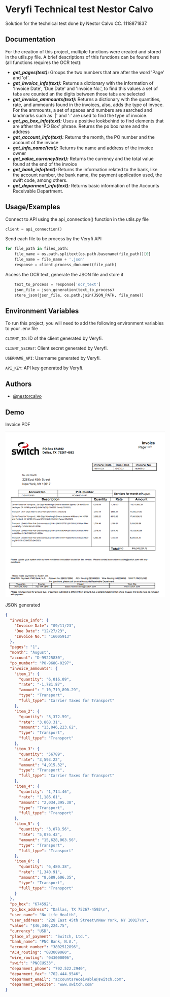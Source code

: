 
# Veryfi Technical test Nestor Calvo

Solution for the technical test done by Nestor Calvo CC. 1118871837.

## Documentation

For the creation of this project, multiple functions were created and stored in the utils.py file. A brief descriptions of this functions can be found here (all functions requires the OCR text):

- ***get_pages(text):*** Groups the two numbers that are after the word 'Page' and 'of'.
- ***get_invoice_info(text):*** Returns a dictionary with the information of 'Invoice Date', 'Due Date' and 'Invoice No.', to find this values a set of tabs are counted an the digits between those tabs are selected
- ***get_invoice_ammounts(text):*** Returns a dictionary with the quantities, rate, and ammounts found in the invoices, also, adds the type of invoce. For the ammounts, a set of spaces and numbers are searched and landmarks such as '|' and ':' are used to find the type of invoice.
- ***get_po_box_info(text):*** Uses a positive lookbehind to find elements that are afther the 'PO Box' phrase. Returns the po box name and the address
- ***get_account_info(text):*** Returns the month, the PO number and the account of the invoce
- ***get_info_name(text):*** Returns the name and address of the invoice owner
- ***get_value_currency(text):*** Returns the currency and the total value found at the end of the invoice
- ***get_bank_info(text):*** Returns the information related to the bank, like the account number, the bank name, the payment application used, the swift code, among others. 
- ***get_deparment_info(text):*** Returns basic information of the Accounts Receivable Department.

## Usage/Examples
Connect to API using the api_connection() function in the utils.py file
```python
client = api_connection()
```
Send each file to be process by the Veryfi API
```python
for file_path in files_path:
    file_name = os.path.splitext(os.path.basename(file_path))[0]
    file_name = file_name + '.json'
    response = client.process_document(file_path) 
```
Access the OCR text, generate the JSON file and store it
```python
    text_to_process = response['ocr_text']
    json_file = json_generation(text_to_process)
    store_json(json_file, os.path.join(JSON_PATH, file_name))
```


## Environment Variables

To run this project, you will need to add the following environment variables to your .env file

`CLIENT_ID`: ID of the client generated by Veryfi.

`CLIENT_SECRET`: Client secret generated by Veryfi.

`USERNAME_API`: Username generated by Veryfi.

`API_KEY`: API key generated by Veryfi.


## Authors

- [@nestorcalvo](https://www.github.com/nestorcalvo)


## Demo


Invoice PDF

![](https://github.com/nestorcalvo/Verify_technical_test/blob/main/images/Screenshot_2.png)

JSON generated

```json
{
  "invoice_info": {
    "Invoice Date": "09/11/23",
    "Due Date": "12/27/23",
    "Invoice No.": "16005913"
  },
  "pages": "1",
  "month": "August",
  "account": "D-99225830",
  "po_number": "PO-968G-0297",
  "invoice_ammounts": {
    "item_1": {
      "quantity": "6,016.09",
      "rate": "-1,781.87",
      "amount": "-10,719,890.29",
      "type": "Transport",
      "full_type": "Carrier Taxes for Transport"
    },
    "item_2": {
      "quantity": "3,372.59",
      "rate": "3,868.31",
      "amount": "13,046,223.62",
      "type": "Transport",
      "full_type": "Transport"
    },
    "item_3": {
      "quantity": "56789",
      "rate": "3,593.22",
      "amount": "4,915.32",
      "type": "Transport",
      "full_type": "Carrier Taxes for Transport"
    },
    "item_4": {
      "quantity": "1,714.46",
      "rate": "1,186.61",
      "amount": "2,034,395.38",
      "type": "Transport",
      "full_type": "Transport"
    },
    "item_5": {
      "quantity": "3,078.56",
      "rate": "5,076.42",
      "amount": "15,628,063.56",
      "type": "Transport",
      "full_type": "Transport"
    },
    "item_6": {
      "quantity": "6,480.38",
      "rate": "1,340.91",
      "amount": "8,689,606.35",
      "type": "Transport",
      "full_type": "Transport"
    }
  },
  "po_box": "674592",
  "po_box_address": "Dallas, TX 75267-4592\n",
  "user_name": "Nu Life Health",
  "user_address": "228 East 45th Street\nNew York, NY 10017\n",
  "value": "$46,340,224.75",
  "currency": "USD",
  "place_of_payment": "Switch, Ltd.",
  "bank_name": "PNC Bank, N.A.",
  "account_number": "3802512896",
  "ACH_routing": "083009060",
  "wire_routing": "043000096",
  "swift": "PNCCUS33",
  "deparment_phone": "702.522.2940",
  "deparment_fax": "702.444.9546",
  "deparment_email": "accountsreceivable@switch.com",
  "deparment_website": "www.switch.com"
}
```
